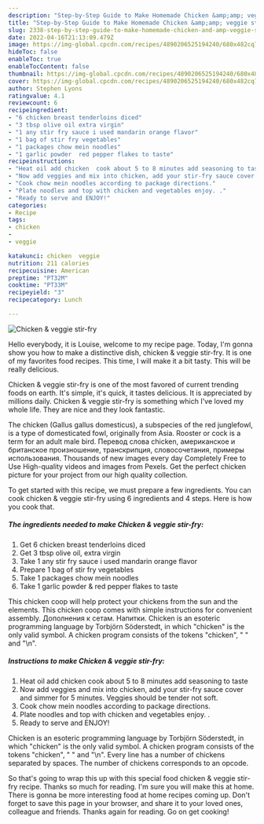 ```yaml
---
description: "Step-by-Step Guide to Make Homemade Chicken &amp;amp; veggie stir-fry"
title: "Step-by-Step Guide to Make Homemade Chicken &amp;amp; veggie stir-fry"
slug: 2338-step-by-step-guide-to-make-homemade-chicken-and-amp-veggie-stir-fry
date: 2022-04-16T21:13:09.479Z
image: https://img-global.cpcdn.com/recipes/4890206525194240/680x482cq70/chicken-veggie-stir-fry-recipe-main-photo.jpg
hideToc: false
enableToc: true
enableTocContent: false
thumbnail: https://img-global.cpcdn.com/recipes/4890206525194240/680x482cq70/chicken-veggie-stir-fry-recipe-main-photo.jpg
cover: https://img-global.cpcdn.com/recipes/4890206525194240/680x482cq70/chicken-veggie-stir-fry-recipe-main-photo.jpg
author: Stephen Lyons
ratingvalue: 4.1
reviewcount: 6
recipeingredient:
- "6 chicken breast tenderloins diced"
- "3 tbsp olive oil extra virgin"
- "1 any stir fry sauce i used mandarin orange flavor"
- "1 bag of stir fry vegetables"
- "1 packages chow mein noodles"
- "1 garlic powder  red pepper flakes to taste"
recipeinstructions:
- "Heat oil add chicken  cook about 5 to 8 minutes add seasoning to taste"
- "Now add veggies and mix into chicken, add your stir-fry sauce cover and simmer for 5 minutes. Veggies should be tender not soft."
- "Cook chow mein noodles according to package directions."
- "Plate noodles and top with chicken and vegetables enjoy. ."
- "Ready to serve and ENJOY!"
categories:
- Recipe
tags:
- chicken
- 
- veggie

katakunci: chicken  veggie 
nutrition: 211 calories
recipecuisine: American
preptime: "PT32M"
cooktime: "PT33M"
recipeyield: "3"
recipecategory: Lunch

---
```



![Chicken &amp; veggie stir-fry](https://img-global.cpcdn.com/recipes/4890206525194240/680x482cq70/chicken-veggie-stir-fry-recipe-main-photo.jpg)

Hello everybody, it is Louise, welcome to my recipe page. Today, I'm gonna show you how to make a distinctive dish, chicken &amp; veggie stir-fry. It is one of my favorites food recipes. This time, I will make it a bit tasty. This will be really delicious.

Chicken &amp; veggie stir-fry is one of the most favored of current trending foods on earth. It's simple, it's quick, it tastes delicious. It is appreciated by millions daily. Chicken &amp; veggie stir-fry is something which I've loved my whole life. They are nice and they look fantastic.

The chicken (Gallus gallus domesticus), a subspecies of the red junglefowl, is a type of domesticated fowl, originally from Asia. Rooster or cock is a term for an adult male bird. Перевод слова chicken, американское и британское произношение, транскрипция, словосочетания, примеры использования. Thousands of new images every day Completely Free to Use High-quality videos and images from Pexels. Get the perfect chicken picture for your project from our high quality collection.


To get started with this recipe, we must prepare a few ingredients. You can cook chicken &amp; veggie stir-fry using 6 ingredients and 4 steps. Here is how you cook that.

<!--inarticleads1-->

##### The ingredients needed to make Chicken &amp; veggie stir-fry:

1. Get 6 chicken breast tenderloins diced
1. Get 3 tbsp olive oil, extra virgin
1. Take 1 any stir fry sauce i used mandarin orange flavor
1. Prepare 1 bag of stir fry vegetables
1. Take 1 packages chow mein noodles
1. Take 1 garlic powder &amp; red pepper flakes to taste


This chicken coop will help protect your chickens from the sun and the elements. This chicken coop comes with simple instructions for convenient assembly. Дополнения к сетам. Напитки. Chicken is an esoteric programming language by Torbjörn Söderstedt, in which &#34;chicken&#34; is the only valid symbol. A chicken program consists of the tokens &#34;chicken&#34;, &#34; &#34; and &#34;\n&#34;. 

<!--inarticleads2-->

##### Instructions to make Chicken &amp; veggie stir-fry:

1. Heat oil add chicken  cook about 5 to 8 minutes add seasoning to taste
1. Now add veggies and mix into chicken, add your stir-fry sauce cover and simmer for 5 minutes. Veggies should be tender not soft.
1. Cook chow mein noodles according to package directions.
1. Plate noodles and top with chicken and vegetables enjoy. .
1. Ready to serve and ENJOY!

Chicken is an esoteric programming language by Torbjörn Söderstedt, in which &#34;chicken&#34; is the only valid symbol. A chicken program consists of the tokens &#34;chicken&#34;, &#34; &#34; and &#34;\n&#34;. Every line has a number of chickens separated by spaces. The number of chickens corresponds to an opcode. 

So that's going to wrap this up with this special food chicken &amp; veggie stir-fry recipe. Thanks so much for reading. I'm sure you will make this at home. There is gonna be more interesting food at home recipes coming up. Don't forget to save this page in your browser, and share it to your loved ones, colleague and friends. Thanks again for reading. Go on get cooking!
